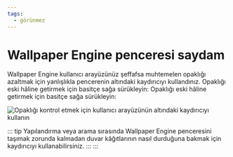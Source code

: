 ```yaml
---
tags:
  - görünmez
---
```


# Wallpaper Engine penceresi saydam

Wallpaper Engine kullanıcı arayüzünüz şeffafsa muhtemelen opaklığı azaltmak için yanlışlıkla pencerenin altındaki kaydırıcıyı kullandınız. Opaklığı eski hâline getirmek için basitçe sağa sürükleyin: Opaklığı eski hâline getirmek için basitçe sağa sürükleyin:

![Opaklığı kontrol etmek için kullanıcı arayüzünün altındaki kaydırıcıyı kullanın](./transparentinterface.gif)

::: tip Yapılandırma veya arama sırasında Wallpaper Engine penceresini taşımak zorunda kalmadan duvar kâğıtlarının nasıl durduğuna bakmak için kaydırıcıyı kullanabilirsiniz. ::: :::